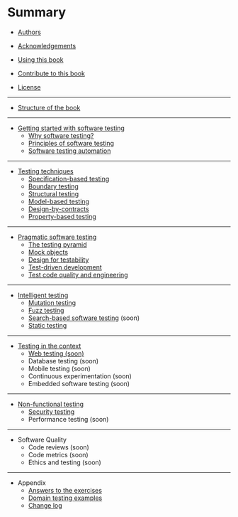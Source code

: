 # Summary

* [Authors](chapters/preface/authors.md)

* [Acknowledgements](chapters/preface/acknowledgements.md)

* [Using this book](chapters/preface/use.md)

* [Contribute to this book](chapters/preface/contribute.md)

* [License](chapters/preface/license.md)

----

* [Structure of the book](chapters/preface/structure.md)

----

* [Getting started with software testing](chapters/getting-started/README.md)
	* [Why software testing?](chapters/getting-started/why-software-testing.md)
	* [Principles of software testing](chapters/getting-started/testing-principles.md)
	* [Software testing automation](chapters/getting-started/test-automation.md)

----

* [Testing techniques](chapters/testing-techniques/README.md)
	* [Specification-based testing](chapters/testing-techniques/specification-based-testing.md)
	* [Boundary testing](chapters/testing-techniques/boundary-testing.md)
	* [Structural testing](chapters/testing-techniques/structural-testing.md)
	* [Model-based testing](chapters/testing-techniques/model-based-testing.md)
	* [Design-by-contracts](chapters/testing-techniques/design-by-contracts.md)
	* [Property-based testing](chapters/testing-techniques/property-based-testing.md)

----

* [Pragmatic software testing](chapters/pragmatic-testing/README.md)
	* [The testing pyramid](chapters/pragmatic-testing/testing-pyramid.md)
	* [Mock objects](chapters/pragmatic-testing/mock-objects.md)
	* [Design for testability](chapters/pragmatic-testing/design-for-testability.md)
	* [Test-driven development](chapters/pragmatic-testing/tdd.md)
	* [Test code quality and engineering](chapters/pragmatic-testing/test-code-quality.md)

----

* [Intelligent testing](chapters/intelligent-testing/README.md)
	* [Mutation testing](chapters/intelligent-testing/mutation-testing.md)
	* [Fuzz testing](chapters/intelligent-testing/fuzzing.md)
	* [Search-based software testing](chapters/intelligent-testing/sbst.md) (soon)
	* [Static testing](chapters/intelligent-testing/static-testing.md)

----

* [Testing in the context](chapters/testing-into-context/README.md)
	* [Web testing (soon)](chapters/testing-into-context/web-testing.md)
	* Database testing (soon)
	* Mobile testing (soon)
	* Continuous experimentation (soon)
	* Embedded software testing (soon)

----

* [Non-functional testing](chapters/non-functional-testing/README.md)
	* [Security testing](chapters/non-functional-testing/security-testing.md)
	* Performance testing (soon)

---

* Software Quality
	* Code reviews (soon)
	* Code metrics (soon)
	* Ethics and testing (soon)

---

* Appendix
	* [Answers to the exercises](chapters/appendix/answers.md)
	* [Domain testing examples](chapters/testing-techniques/domain-testing.md)
	* [Change log](chapters/appendix/changelog.md)
